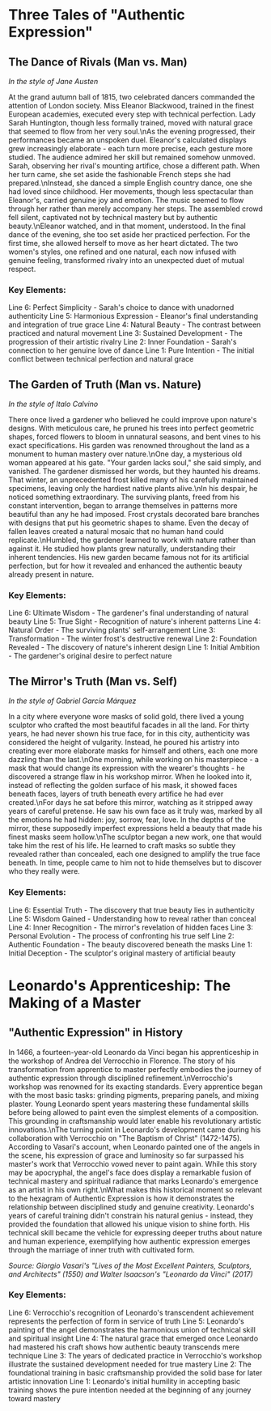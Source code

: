 # Three Tales of "Authentic Expression"

## The Dance of Rivals (Man vs. Man)
*In the style of Jane Austen*

At the grand autumn ball of 1815, two celebrated dancers commanded the attention of London society. Miss Eleanor Blackwood, trained in the finest European academies, executed every step with technical perfection. Lady Sarah Huntington, though less formally trained, moved with natural grace that seemed to flow from her very soul.\nAs the evening progressed, their performances became an unspoken duel. Eleanor\'s calculated displays grew increasingly elaborate - each turn more precise, each gesture more studied. The audience admired her skill but remained somehow unmoved. Sarah, observing her rival\'s mounting artifice, chose a different path. When her turn came, she set aside the fashionable French steps she had prepared.\nInstead, she danced a simple English country dance, one she had loved since childhood. Her movements, though less spectacular than Eleanor\'s, carried genuine joy and emotion. The music seemed to flow through her rather than merely accompany her steps. The assembled crowd fell silent, captivated not by technical mastery but by authentic beauty.\nEleanor watched, and in that moment, understood. In the final dance of the evening, she too set aside her practiced perfection. For the first time, she allowed herself to move as her heart dictated. The two women\'s styles, one refined and one natural, each now infused with genuine feeling, transformed rivalry into an unexpected duet of mutual respect.

### Key Elements:
Line 6: Perfect Simplicity - Sarah\'s choice to dance with unadorned authenticity
Line 5: Harmonious Expression - Eleanor\'s final understanding and integration of true grace
Line 4: Natural Beauty - The contrast between practiced and natural movement
Line 3: Sustained Development - The progression of their artistic rivalry
Line 2: Inner Foundation - Sarah\'s connection to her genuine love of dance
Line 1: Pure Intention - The initial conflict between technical perfection and natural grace

## The Garden of Truth (Man vs. Nature)
*In the style of Italo Calvino*

There once lived a gardener who believed he could improve upon nature\'s designs. With meticulous care, he pruned his trees into perfect geometric shapes, forced flowers to bloom in unnatural seasons, and bent vines to his exact specifications. His garden was renowned throughout the land as a monument to human mastery over nature.\nOne day, a mysterious old woman appeared at his gate. "Your garden lacks soul," she said simply, and vanished. The gardener dismissed her words, but they haunted his dreams. That winter, an unprecedented frost killed many of his carefully maintained specimens, leaving only the hardiest native plants alive.\nIn his despair, he noticed something extraordinary. The surviving plants, freed from his constant intervention, began to arrange themselves in patterns more beautiful than any he had imposed. Frost crystals decorated bare branches with designs that put his geometric shapes to shame. Even the decay of fallen leaves created a natural mosaic that no human hand could replicate.\nHumbled, the gardener learned to work with nature rather than against it. He studied how plants grew naturally, understanding their inherent tendencies. His new garden became famous not for its artificial perfection, but for how it revealed and enhanced the authentic beauty already present in nature.

### Key Elements:
Line 6: Ultimate Wisdom - The gardener\'s final understanding of natural beauty
Line 5: True Sight - Recognition of nature\'s inherent patterns
Line 4: Natural Order - The surviving plants\' self-arrangement
Line 3: Transformation - The winter frost\'s destructive renewal
Line 2: Foundation Revealed - The discovery of nature\'s inherent design
Line 1: Initial Ambition - The gardener\'s original desire to perfect nature

## The Mirror\'s Truth (Man vs. Self)
*In the style of Gabriel García Márquez*

In a city where everyone wore masks of solid gold, there lived a young sculptor who crafted the most beautiful facades in all the land. For thirty years, he had never shown his true face, for in this city, authenticity was considered the height of vulgarity. Instead, he poured his artistry into creating ever more elaborate masks for himself and others, each one more dazzling than the last.\nOne morning, while working on his masterpiece - a mask that would change its expression with the wearer\'s thoughts - he discovered a strange flaw in his workshop mirror. When he looked into it, instead of reflecting the golden surface of his mask, it showed faces beneath faces, layers of truth beneath every artifice he had ever created.\nFor days he sat before this mirror, watching as it stripped away years of careful pretense. He saw his own face as it truly was, marked by all the emotions he had hidden: joy, sorrow, fear, love. In the depths of the mirror, these supposedly imperfect expressions held a beauty that made his finest masks seem hollow.\nThe sculptor began a new work, one that would take him the rest of his life. He learned to craft masks so subtle they revealed rather than concealed, each one designed to amplify the true face beneath. In time, people came to him not to hide themselves but to discover who they really were.

### Key Elements:
Line 6: Essential Truth - The discovery that true beauty lies in authenticity
Line 5: Wisdom Gained - Understanding how to reveal rather than conceal
Line 4: Inner Recognition - The mirror\'s revelation of hidden faces
Line 3: Personal Evolution - The process of confronting his true self
Line 2: Authentic Foundation - The beauty discovered beneath the masks
Line 1: Initial Deception - The sculptor\'s original mastery of artificial beauty
# Leonardo\'s Apprenticeship: The Making of a Master

## "Authentic Expression" in History

In 1466, a fourteen-year-old Leonardo da Vinci began his apprenticeship in the workshop of Andrea del Verrocchio in Florence. The story of his transformation from apprentice to master perfectly embodies the journey of authentic expression through disciplined refinement.\nVerrocchio\'s workshop was renowned for its exacting standards. Every apprentice began with the most basic tasks: grinding pigments, preparing panels, and mixing plaster. Young Leonardo spent years mastering these fundamental skills before being allowed to paint even the simplest elements of a composition. This grounding in craftsmanship would later enable his revolutionary artistic innovations.\nThe turning point in Leonardo\'s development came during his collaboration with Verrocchio on "The Baptism of Christ" (1472-1475). According to Vasari\'s account, when Leonardo painted one of the angels in the scene, his expression of grace and luminosity so far surpassed his master\'s work that Verrocchio vowed never to paint again. While this story may be apocryphal, the angel\'s face does display a remarkable fusion of technical mastery and spiritual radiance that marks Leonardo\'s emergence as an artist in his own right.\nWhat makes this historical moment so relevant to the hexagram of Authentic Expression is how it demonstrates the relationship between disciplined study and genuine creativity. Leonardo\'s years of careful training didn\'t constrain his natural genius - instead, they provided the foundation that allowed his unique vision to shine forth. His technical skill became the vehicle for expressing deeper truths about nature and human experience, exemplifying how authentic expression emerges through the marriage of inner truth with cultivated form.

*Source: Giorgio Vasari\'s "Lives of the Most Excellent Painters, Sculptors, and Architects" (1550) and Walter Isaacson\'s "Leonardo da Vinci" (2017)*

### Key Elements:
Line 6: Verrocchio\'s recognition of Leonardo\'s transcendent achievement represents the perfection of form in service of truth
Line 5: Leonardo\'s painting of the angel demonstrates the harmonious union of technical skill and spiritual insight
Line 4: The natural grace that emerged once Leonardo had mastered his craft shows how authentic beauty transcends mere technique
Line 3: The years of dedicated practice in Verrocchio\'s workshop illustrate the sustained development needed for true mastery
Line 2: The foundational training in basic craftsmanship provided the solid base for later artistic innovation
Line 1: Leonardo\'s initial humility in accepting basic training shows the pure intention needed at the beginning of any journey toward mastery